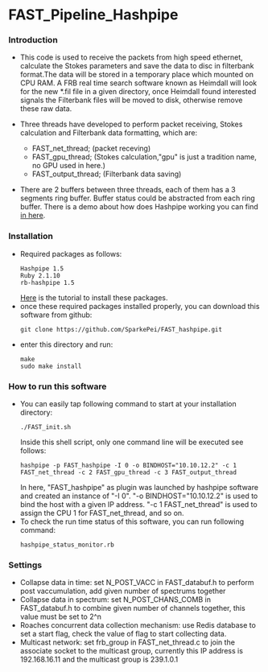 # FAST_Pipeline_Hashpipe
### Introduction
    
* This  code is used to receive the packets from high speed ethernet, calculate the Stokes parameters and save the data to disc in filterbank format.The data will be stored in a temporary place which mounted on CPU RAM. A FRB real time search software known as Heimdall will look for the new *.fil file in a given directory, once Heimdall found interested signals the Filterbank files will be moved to disk, otherwise remove these raw data.<br>
* Three threads have developed to perform packet receiving, Stokes calculation and Filterbank data formatting, which are:
    * FAST_net_thread; (packet receving)
    * FAST_gpu_thread; (Stokes calculation,"gpu" is just a tradition name, no GPU used in here.)
    * FAST_output_thread; (Filterbank data saving)

* There are 2 buffers between three threads, each of them has a 3 segments ring buffer.  Buffer status could be abstracted from each ring buffer. There is a demo about how does Hashpipe working you can find [in here](https://github.com/SparkePei/demo1_hashpipe).

### Installation
* Required packages as follows:
    ```
    Hashpipe 1.5
    Ruby 2.1.10
    rb-hashpipe 1.5
    ```
    [Here](https://github.com/SparkePei/demo1_hashpipe) is the tutorial to install these packages.
* once these required packages installed properly, you can download this software from github:
    ```
    git clone https://github.com/SparkePei/FAST_hashpipe.git
    ```
* enter this directory and run:
    ```
    make
    sudo make install
    ```
### How to run this software
* You can easily tap following command to start at your installation directory:
    ```
    ./FAST_init.sh
    ```
    Inside this shell script, only one command line will be executed see follows:
    ```
    hashpipe -p FAST_hashpipe -I 0 -o BINDHOST="10.10.12.2" -c 1 FAST_net_thread -c 2 FAST_gpu_thread -c 3 FAST_output_thread
    ```
    In here, "FAST_hashpipe" as plugin was launched by hashpipe software and created an instance of "-I 0". "-o BINDHOST="10.10.12.2" is used to bind the host with a given IP address. "-c 1 FAST_net_thread" is used to assign the CPU 1 for FAST_net_thread, and so on.
* To check the run time status of this software, you can run following command:
    ```
    hashpipe_status_monitor.rb
    ```
### Settings
* Collapse data in time:
	set N_POST_VACC in FAST_databuf.h to perform post vaccumulation, add given number of spectrums together
* Collapse data in spectrum:
	set N_POST_CHANS_COMB in FAST_databuf.h to combine given number of channels together, this value must be set to 2^n
* Roaches concurrent data collection mechanism:
	use Redis database to set a start flag, check the value of flag to start collecting data.
* Multicast network:
	set frb_group in FAST_net_thread.c to join the associate socket to the multicast group, currently this IP address is 192.168.16.11 and the multicast group is 239.1.0.1
